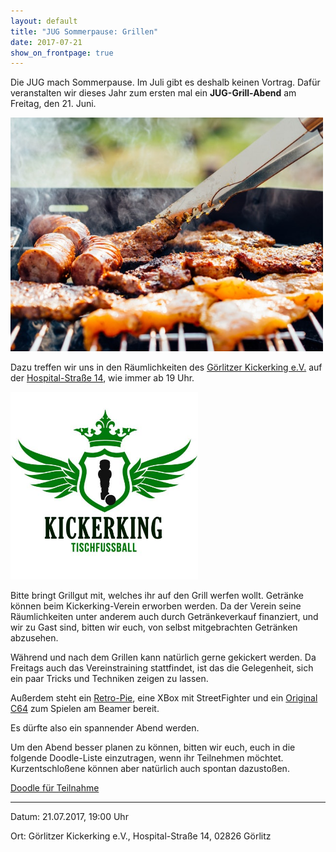 ```yaml
---
layout: default
title: "JUG Sommerpause: Grillen"
date: 2017-07-21
show_on_frontpage: true
---
```


Die JUG mach Sommerpause. Im Juli gibt es deshalb keinen Vortrag.
Dafür veranstalten wir dieses Jahr zum ersten mal ein **JUG-Grill-Abend** am Freitag, den 21. Juni.

<img style="width:500px" alt="grillen" src="/images/grillen.jpg"/>


Dazu treffen wir uns in den Räumlichkeiten des [Görlitzer Kickerking e.V.](http://www.gr-kickerking.de/)
auf der [Hospital-Straße 14](https://goo.gl/maps/jx11ctvt5EN2), wie immer ab 19 Uhr.

<img style="width:300px" alt="kickerking logo" src="/images/kickerking_logo.jpg"/>

Bitte bringt Grillgut mit, welches ihr auf den Grill werfen wollt.
Getränke können beim Kickerking-Verein erworben werden.
Da der Verein seine Räumlichkeiten unter anderem auch durch Getränkeverkauf finanziert, und wir zu Gast sind,
bitten wir euch, von selbst mitgebrachten Getränken abzusehen.

Während und nach dem Grillen kann natürlich gerne gekickert werden.
Da Freitags auch das Vereinstraining stattfindet, ist das die Gelegenheit,
sich ein paar Tricks und Techniken zeigen zu lassen.

Außerdem steht ein [Retro-Pie](https://retropie.org.uk/), eine XBox mit StreetFighter und ein [Original C64](https://de.wikipedia.org/wiki/Commodore_64) zum Spielen am Beamer bereit.

Es dürfte also ein spannender Abend werden.

Um den Abend besser planen zu können, bitten wir euch, euch in die folgende Doodle-Liste einzutragen,
wenn ihr Teilnehmen möchtet. Kurzentschloßene können aber natürlich auch spontan dazustoßen.

[Doodle für Teilnahme](https://doodle.com/poll/cd8zwgdragxbhf5h)


---

Datum: 21.07.2017, 19:00 Uhr

Ort: Görlitzer Kickerking e.V., Hospital-Straße 14, 02826 Görlitz
